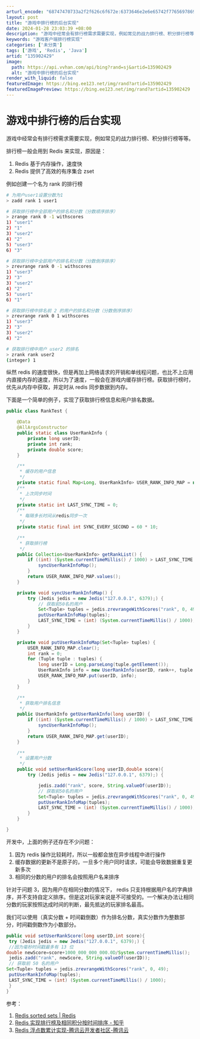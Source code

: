 ```yaml
---
arturl_encode: "68747470733a2f2f626c6f672e:6373646e2e6e65742f77656978696e5f35343232373037352f:61727469636c652f64657461696c732f313335393032343239"
layout: post
title: "游戏中排行榜的后台实现"
date: 2024-01-28 23:03:39 +08:00
description: "游戏中经常会有排行榜需求需要实现，例如常见的战力排行榜、积分排行榜等等。排行榜一般会用到 Redis"
keywords: "游戏客户端排行榜实现"
categories: ['未分类']
tags: ['游戏', 'Redis', 'Java']
artid: "135902429"
image:
  path: https://api.vvhan.com/api/bing?rand=sj&artid=135902429
  alt: "游戏中排行榜的后台实现"
render_with_liquid: false
featuredImage: https://bing.ee123.net/img/rand?artid=135902429
featuredImagePreview: https://bing.ee123.net/img/rand?artid=135902429
---
```


# 游戏中排行榜的后台实现

游戏中经常会有排行榜需求需要实现，例如常见的战力排行榜、积分排行榜等等。

排行榜一般会用到 Redis 来实现，原因是：

1. Redis 基于内存操作，速度快
2. Redis 提供了高效的有序集合 zset

例如创建一个名为 rank 的排行榜

```bash
# 为用户user1设置分数为1
> zadd rank 1 user1

# 获取排行榜中全部用户的排名和分数（分数顺序排序）
> zrange rank 0 -1 withscores
1) "user1"
2) "1"
3) "user2"
4) "2"
5) "user3"
6) "3"

# 获取排行榜中全部用户的排名和分数（分数倒序排序）
> zrevrange rank 0 -1 withscores
1) "user3"
2) "3"
3) "user2"
4) "2"
5) "user1"
6) "1"

# 获取排行榜中排名前 2 的用户的排名和分数（分数倒序排序）
> zrevrange rank 0 1 withscores
1) "user3"
2) "3"
3) "user2"
4) "2"

# 获取排行榜中用户 user2 的排名
> zrank rank user2
(integer) 1

```

纵然 redis 的速度很快，但是再加上网络请求的开销和单线程问题，也比不上应用内直接内存的速度，所以为了速度，一般会在游戏内缓存排行榜。获取排行榜时，优先从内存中获取，并定时从 redis 同步数据到内存。

下面是一个简单的例子，实现了获取排行榜信息和用户排名数据。

```java
public class RankTest {

    @Data
    @AllArgsConstructor
    public static class UserRankInfo {
        private long userID;
        private int rank;
        private double score;
    }

    /**
     * 缓存的用户信息
     */
    private static final Map<Long, UserRankInfo> USER_RANK_INFO_MAP = new ConcurrentHashMap<>();
    /**
     * 上次同步时间
     */
    private static int LAST_SYNC_TIME = 0;
    /**
     * 每隔多长时间从redis同步一次
     */
    private static final int SYNC_EVERY_SECOND = 60 * 10;

    /**
     * 获取排行榜
     */
    public Collection<UserRankInfo> getRankList() {
        if ((int) (System.currentTimeMillis() / 1000) > LAST_SYNC_TIME + SYNC_EVERY_SECOND) {
            syncUserRankInfoMap();
        }
        return USER_RANK_INFO_MAP.values();
    }

    private void syncUserRankInfoMap() {
        try (Jedis jedis = new Jedis("127.0.0.1", 6379);) {
            // 获取前50名的用户  
            Set<Tuple> tuples = jedis.zrevrangeWithScores("rank", 0, 49);
            putUserRankInfoMap(tuples);
            LAST_SYNC_TIME = (int) (System.currentTimeMillis() / 1000);
        }
    }

    private void putUserRankInfoMap(Set<Tuple> tuples) {
        USER_RANK_INFO_MAP.clear();
        int rank = 0;
        for (Tuple tuple : tuples) {
            long userID = Long.parseLong(tuple.getElement());
            UserRankInfo info = new UserRankInfo(userID, rank++, tuple.getScore());
            USER_RANK_INFO_MAP.put(userID, info);
        }
    }

    /**
     * 获取用户排名信息
     */
    public UserRankInfo getUserRankInfo(long userID) {
        if ((int) (System.currentTimeMillis() / 1000) > LAST_SYNC_TIME + SYNC_EVERY_SECOND) {
            syncUserRankInfoMap();
        }
        return USER_RANK_INFO_MAP.get(userID);
    }

    /**
     * 设置用户分数
     */
    public void setUserRankScore(long userID,double score){
        try (Jedis jedis = new Jedis("127.0.0.1", 6379);) {

            jedis.zadd("rank", score, String.valueOf(userID));
            // 获取前50名的用户  
            Set<Tuple> tuples = jedis.zrevrangeWithScores("rank", 0, 49);
            putUserRankInfoMap(tuples);
            LAST_SYNC_TIME = (int) (System.currentTimeMillis() / 1000);
        }
    }

}

```

开发中，上面的例子还存在不少问题：

1. 因为 redis 操作比较耗时，所以一般都会放在异步线程中进行操作
2. 缓存数据的更新不是原子的，一旦多个用户同时请求，可能会导致数据重复更新多次
3. 相同的分数的用户的排名会按照用户名来排序

针对于问题 3，因为用户在相同分数的情况下， redis 只支持根据用户名的字典排序，并不支持自定义排序。但是这对玩家来说是不可接受的。一个解决办法让相同分数的玩家按照达成时间的判断，最先抵达的玩家排名最高。

我们可以使用（真实分数 + 时间戳倒数）作为排名分数，真实分数作为整数部分，时间戳倒数作为小数部分。

```java
public void setUserRankScore(long userID,int score){  
 try (Jedis jedis = new Jedis("127.0.0.1", 6379);) {  
 //因为毫秒时间戳最多有 13 位 
double newScore=score+1000_000_000_000.0D/System.currentTimeMillis();  
 jedis.zadd("rank", newScore, String.valueOf(userID));  
 // 获取前 50 名的用户 
Set<Tuple> tuples = jedis.zrevrangeWithScores("rank", 0, 49);  
 putUserRankInfoMap(tuples);  
 LAST_SYNC_TIME = (int) (System.currentTimeMillis() / 1000);  
 }  
}

```

参考：

1. [Redis sorted sets | Redis](https://redis.io/docs/data-types/sorted-sets/)
2. [Redis 实现排行榜及相同积分按时间排序 - 知乎](https://zhuanlan.zhihu.com/p/592924303)
3. [Redis 浮点数累计实现-腾讯云开发者社区-腾讯云](https://cloud.tencent.com/developer/article/2324908)